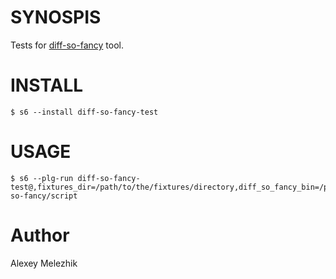 # SYNOSPIS

Tests for [diff-so-fancy](https://github.com/so-fancy/diff-so-fancy) tool.

# INSTALL

    $ s6 --install diff-so-fancy-test

# USAGE

    $ s6 --plg-run diff-so-fancy-test@,fixtures_dir=/path/to/the/fixtures/directory,diff_so_fancy_bin=/path/to/the/diff-so-fancy/script


# Author

Alexey Melezhik


